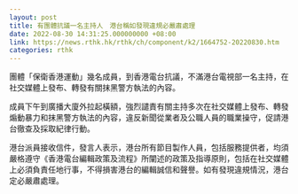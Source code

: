 ```yaml
---
layout: post
title: 有團體抗議一名主持人　港台稱如發現違規必嚴肅處理
date: 2022-08-30 14:31:25.000000000 +08:00
link: https://news.rthk.hk/rthk/ch/component/k2/1664752-20220830.htm
categories: rthk
---
```


團體「保衛香港運動」幾名成員，到香港電台抗議，不滿港台電視部一名主持，在社交媒體上發布、轉發有關抹黑警方執法的內容。

成員下午到廣播大廈外拉起橫額，強烈譴責有關主持多次在社交媒體上發布、轉發煽動暴力和抹黑警方執法的內容，違反新聞從業者及公職人員的職業操守，促請港台徹查及採取紀律行動。

港台派員接收信件，發言人表示，港台所有節目製作人員，包括服務提供者，均須嚴格遵守《香港電台編輯政策及流程》所闡述的政策及指導原則，包括在社交媒體上必須負責任地行事，不得損害港台的編輯誠信和聲譽。如有發現違規情況，港台定必嚴肅處理。
